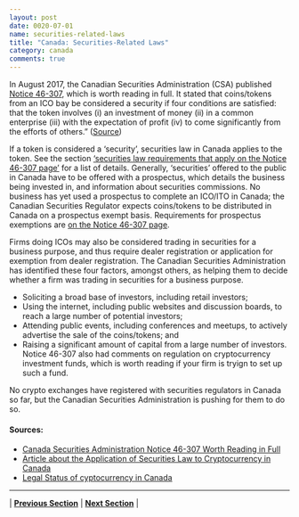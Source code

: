 ```yaml
---
layout: post
date: 0020-07-01
name: securities-related-laws
title: "Canada: Securities-Related Laws"
category: canada
comments: true
---
```


In August 2017, the Canadian Securities Administration (CSA) published [Notice 46-307](http://www.osc.gov.on.ca/en/SecuritiesLaw_csa_20170824_cryptocurrency-offerings.htm), which is worth reading in full. It stated that coins/tokens from an ICO bay be considered a security if four conditions are satisfied: that the token involves (i) an investment of money (ii) in a common enterprise (iii) with the expectation of profit (iv) to come significantly from the efforts of others.” ([Source](https://www.securitiesregulationcanada.com/2017/08/canadian-securities-administrators-weigh-in-on-the-applicability-of-canadian-securities-laws-to-cryptocurrencies-including-coins-and-tokens/))

If a token is considered a ‘security’, securities law in Canada applies to the token. See the section [‘securities law requirements that apply on the Notice 46-307 page’](http://www.osc.gov.on.ca/en/SecuritiesLaw_csa_20170824_cryptocurrency-offerings.htm) for a list of details. Generally, ‘securities’ offered to the public in Canada have to be offered with a prospectus, which details the business being invested in, and information about securities commissions. No business has yet used a prospectus to complete an ICO/ITO in Canada; the Canadian Securities Regulator expects coins/tokens to be distributed in Canada on a prospectus exempt basis. Requirements for prospectus exemptions are [on the Notice 46-307 page](http://www.osc.gov.on.ca/en/SecuritiesLaw_csa_20170824_cryptocurrency-offerings.htm).

Firms doing ICOs may also be considered trading in securities for a business purpose, and thus require dealer registration or application for exemption from dealer registration. The Canadian Securities Administration has identified these four factors, amongst others, as helping them to decide whether a firm was trading in securities for a business purpose.
- Soliciting a broad base of investors, including retail investors;
- Using the internet, including public websites and discussion boards, to reach a large number of potential investors;
- Attending public events, including conferences and meetups, to actively advertise the sale of the coins/tokens; and
- Raising a significant amount of capital from a large number of investors.
Notice 46-307 also had comments on regulation on cryptocurrency investment funds, which is worth reading if your firm is tryign to set up such a fund.

No crypto exchanges have registered with securities regulators in Canada so far, but the Canadian Securities Administration is pushing for them to do so.


#### Sources:
- [Canada Securities Administration Notice 46-307 Worth Reading in Full](http://www.osc.gov.on.ca/en/SecuritiesLaw_csa_20170824_cryptocurrency-offerings.htm)
- [Article about the Application of Securities Law to Cryptocurrency in Canada](https://www.securitiesregulationcanada.com/2017/08/canadian-securities-administrators-weigh-in-on-the-applicability-of-canadian-securities-laws-to-cryptocurrencies-including-coins-and-tokens/)
- [Legal Status of cyptocurrency in Canada](http://www.mondaq.com/canada/x/674702/Insolvency+Bankruptcy/Cryptocurrency+Assets+Under+Insolvency+And+Personal+Property+Security+Law)

--- 



| **[Previous Section](https://neo-project.github.io/global-blockchain-compliance-hub//canada/canada-laws-token-sales.html)** | **[Next Section](https://neo-project.github.io/global-blockchain-compliance-hub//canada/canada-privacy-and-data-protection.html)** |

